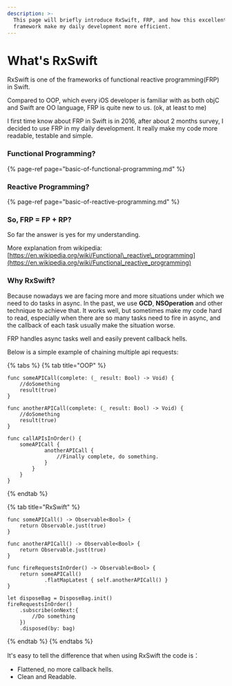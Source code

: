 ```yaml
---
description: >-
  This page will briefly introduce RxSwift, FRP, and how this excellent
  framework make my daily development more efficient.
---
```


# What's RxSwift

RxSwift is one of the frameworks of functional reactive programming\(FRP\) in Swift.

Compared to OOP, which every iOS developer is familiar with as both objC and Swift are OO language,  FRP is quite new to us. \(ok, at least to me\)

I first time know about FRP in Swift is in 2016, after about 2 months survey, I decided to use FRP in my daily development. It really make my code more readable, testable and simple.

### Functional Programming?

{% page-ref page="basic-of-functional-programming.md" %}

### Reactive Programming?

{% page-ref page="basic-of-reactive-programming.md" %}

### So, FRP = FP + RP?

So far the answer is yes for my understanding.

More explanation from wikipedia: [https://en.wikipedia.org/wiki/Functional\_reactive\_programming](https://en.wikipedia.org/wiki/Functional_reactive_programming)

### Why RxSwift?

Because nowadays we are facing more and more situations under which we need to do tasks in async.  In the past,  we use **GCD**, **NSOperation** and other technique to achieve that. It works well, but sometimes make my code hard to read, especially when there are so many tasks need to fire in async, and the callback of each task usually make the situation worse. 

FRP handles async tasks well and easily prevent callback hells. 

Below is a simple example of chaining multiple api requests:

{% tabs %}
{% tab title="OOP" %}
```text
func someAPICall(complete: (_ result: Bool) -> Void) {
    //doSomething
    result(true)
}

func anotherAPICall(complete: (_ result: Bool) -> Void) {
    //doSomething
    result(true)
}

func callAPIsInOrder() {
    someAPICall {
            anotherAPICall {
                //Finally complete, do something.
            }
        }
    }
}
```
{% endtab %}

{% tab title="RxSwift" %}
```text
func someAPICall() -> Observable<Bool> {
    return Observable.just(true)
}

func anotherAPICall() -> Observable<Bool> {
    return Observable.just(true)
}

func fireRequestsInOrder() -> Observable<Bool> {
    return someAPICall()
            .flatMapLatest { self.anotherAPICall() } 
}

let disposeBag = DisposeBag.init()
fireRequestsInOrder()
    .subscribe(onNext:{
        //Do something
    })
    .disposed(by: bag)
```
{% endtab %}
{% endtabs %}

It's easy to tell the difference that when using RxSwift the code is：

* Flattened, no more callback hells.
* Clean and Readable.



